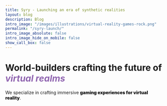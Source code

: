 ```yaml
---
title: Syry - Launching an era of synthetic realities
layout: blog
description: Blog
intro_image: "/images/illustrations/virtual-reality-games-rock.png"
permalink: "/syry-launch/"
intro_image_absolute: false
intro_image_hide_on_mobile: false
show_call_box: false
---
```


# World-builders crafting the future of *<span style="color:#9065b0">virtual realms</span>*

We specialize in crafting immersive <strong style="font-weight: 900;">gaming experiences for virtual reality</strong>.
